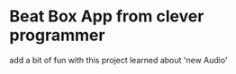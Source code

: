 # Beat Box App from clever programmer

add a bit of fun with this project learned about 'new Audio'
